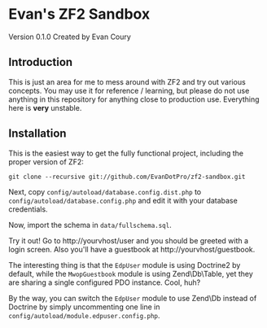 Evan's ZF2 Sandbox
==================
Version 0.1.0 Created by Evan Coury

Introduction
------------
This is just an area for me to mess around with ZF2 and try out various
concepts. You may use it for reference / learning, but please do not use
anything in this repository for anything close to production use. Everything
here is **very** unstable.

Installation
------------
This is the easiest way to get the fully functional project, including the proper 
version of ZF2:

    git clone --recursive git://github.com/EvanDotPro/zf2-sandbox.git

Next, copy `config/autoload/database.config.dist.php` to
`config/autoload/database.config.php` and edit it with your database credentials.

Now, import the schema in `data/fullschema.sql`.

Try it out! Go to http://yourvhost/user and you should be greeted with a login
screen. Also you'll have a guestbook at http://yourvhost/guestbook.

The interesting thing is that the `EdpUser` module is using Doctrine2 by default,
while the `MwopGuestbook` module is using Zend\Db\Table, yet they are sharing a
single configured PDO instance. Cool, huh?

By the way, you can switch the `EdpUser` module to use Zend\Db instead of
Doctrine by simply uncommenting one line in `config/autoload/module.edpuser.config.php`.
